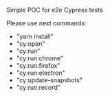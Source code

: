 Simple POC for e2e Cypress tests

Please use next commands:

-  "yarn install"
-  "cy:open"
-  "cy:run"
-  "cy:run:chrome"
-  "cy:run:firefox"
-  "cy:run:electron"
-  "cy:update-snapshots"
-  "cy:run:record"
